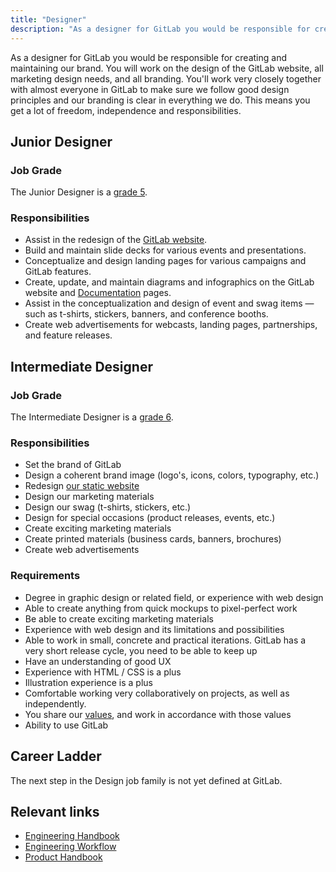 ```yaml
---
title: "Designer"
description: "As a designer for GitLab you would be responsible for creating and maintaining our brand."
---
```


As a designer for GitLab you would be responsible for creating and maintaining our brand. You will work on the design of the GitLab website, all marketing design needs, and all branding. You'll work very closely together with almost everyone in GitLab to make sure we follow good design principles and our branding is clear in everything we do. This means you get a lot of freedom, independence and responsibilities.

## Junior Designer

### Job Grade

The Junior Designer is a [grade 5](/handbook/total-rewards/compensation/compensation-calculator/#gitlab-job-grades).

### Responsibilities

- Assist in the redesign of the [GitLab website](https://about.gitlab.com).
- Build and maintain slide decks for various events and presentations.
- Conceptualize and design landing pages for various campaigns and GitLab features.
- Create, update, and maintain diagrams and infographics on the GitLab website and [Documentation](https://docs.gitlab.com/) pages.
- Assist in the conceptualization and design of event and swag items — such as t-shirts, stickers, banners, and conference booths.
- Create web advertisements for webcasts, landing pages, partnerships, and feature releases.

## Intermediate Designer

### Job Grade

The Intermediate Designer is a [grade 6](/handbook/total-rewards/compensation/compensation-calculator/#gitlab-job-grades).

### Responsibilities

- Set the brand of GitLab
- Design a coherent brand image (logo's, icons, colors, typography, etc.)
- Redesign [our static website](https://about.gitlab.com)
- Design our marketing materials
- Design our swag (t-shirts, stickers, etc.)
- Design for special occasions (product releases, events, etc.)
- Create exciting marketing materials
- Create printed materials (business cards, banners, brochures)
- Create web advertisements

### Requirements

- Degree in graphic design or related field, or experience with web design
- Able to create anything from quick mockups to pixel-perfect work
- Be able to create exciting marketing materials
- Experience with web design and its limitations and possibilities
- Able to work in small, concrete and practical iterations. GitLab has a very short release cycle, you need to be able to keep up
- Have an understanding of good UX
- Experience with HTML / CSS is a plus
- Illustration experience is a plus
- Comfortable working very collaboratively on projects, as well as independently.
- You share our [values](/handbook/values/), and work in accordance with those values
- Ability to use GitLab

## Career Ladder

The next step in the Design job family is not yet defined at GitLab.

## Relevant links

- [Engineering Handbook](https://about.gitlab.com/handbook/engineering/)
- [Engineering Workflow](https://about.gitlab.com/handbook/engineering/workflow/)
- [Product Handbook](https://about.gitlab.com/handbook/product/)
